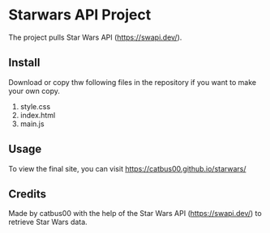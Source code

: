 # Starwars API Project

The project pulls Star Wars API (<a href="https://swapi.dev/">https://swapi.dev/</a>). 

## Install

Download or copy thw following files in the repository if you want to make your own copy. 

1. style.css
2. index.html
3. main.js 

## Usage

To view the final site, you can visit <a href="https://catbus00.github.io/starwars/">https://catbus00.github.io/starwars/</a>

## Credits

Made by catbus00 with the help of the Star Wars API (<a href="https://swapi.dev/">https://swapi.dev/</a>) to retrieve Star Wars data.

